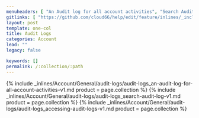 ```yaml
---
menuheaders: [ "An Audit log for all account activities", "Search Audit Log", "Accessing Audit Logs" ]
gitlinks: [ "https://github.com/cloud66/help/edit/feature/inlines/_includes/_inlines/Account/General/audit-logs/audit-logs_an-audit-log-for-all-account-activities-v1.md", "https://github.com/cloud66/help/edit/feature/inlines/_includes/_inlines/Account/General/audit-logs/audit-logs_search-audit-log-v1.md", "https://github.com/cloud66/help/edit/feature/inlines/_includes/_inlines/Account/General/audit-logs/audit-logs_accessing-audit-logs-v1.md" ]
layout: post
template: one-col
title: Audit Logs
categories: Account
lead: ""
legacy: false

keywords: []
permalink: /:collection/:path
---
```




<a name="1"></a>{% include _inlines/Account/General/audit-logs/audit-logs_an-audit-log-for-all-account-activities-v1.md  product = page.collection %}
<a name="2"></a>{% include _inlines/Account/General/audit-logs/audit-logs_search-audit-log-v1.md  product = page.collection %}
<a name="3"></a>{% include _inlines/Account/General/audit-logs/audit-logs_accessing-audit-logs-v1.md  product = page.collection %}